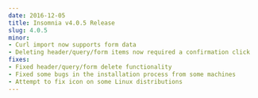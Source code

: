 ```yaml
---
date: 2016-12-05
title: Insomnia v4.0.5 Release
slug: 4.0.5
minor:
- Curl import now supports form data
- Deleting header/query/form items now required a confirmation click
fixes:
- Fixed header/query/form delete functionality 
- Fixed some bugs in the installation process from some machines
- Attempt to fix icon on some Linux distributions
---
```

